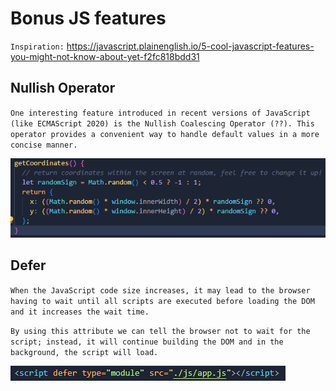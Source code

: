 # Bonus JS features

`Inspiration:` https://javascript.plainenglish.io/5-cool-javascript-features-you-might-not-know-about-yet-f2fc818bdd31

## Nullish Operator

`One interesting feature introduced in recent versions of JavaScript (like ECMAScript 2020) is the Nullish Coalescing Operator (??). This operator provides a convenient way to handle default values in a more concise manner.`

![nullish operator example](./images/example1.png)

## Defer

`When the JavaScript code size increases, it may lead to the browser having to wait until all scripts are executed before loading the DOM and it increases the wait time.`

`By using this attribute we can tell the browser not to wait for the script; instead, it will continue building the DOM and in the background, the script will load.`

![defer exaple](./images/example2.png)
